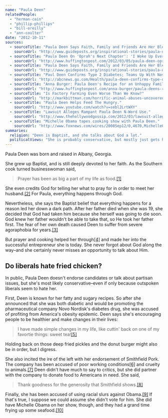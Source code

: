 ```yaml
---
name: "Paula Deen"
relatedPeople:
  - "herman-cain"
  - "phillip-phillips"
  - "bill-oreilly"
  - "ann-coulter"
date: "2012-10-11"
sources:
  - sourceTitle: "Paula Deen Says Faith, Family and Friends Are Her Blessings."
    sourceUrl: "http://www.guideposts.org/inspirational-stories/paula-deen-says-faith-family-and-friends-are-her-blessings?page=0,0"
  - sourceTitle: "Paula Deen On 'Oprah's Next Chapter': 'I Woke Up Every Day Waiting To Die.'"
    sourceUrl: "http://www.huffingtonpost.com/2012/03/05/paula-deen-oprah_n_1321698.html"
  - sourceTitle: "Paula Deen Says Faith, Family and Friends Are Her Blessings."
    sourceUrl: "http://www.guideposts.org/inspirational-stories/paula-deen-says-faith-family-and-friends-are-her-blessings?page=0,1"
  - sourceTitle: "Paul Deen Confirms Type 2 Diabetes; Teams Up With Novo Nordisk."
    sourceUrl: "http://abcnews.go.com/Health/paula-deen-confirms-type-diabetes-teams-novo-nordisk/story?id=15378730#.UHOXYBXR7cB"
  - sourceTitle: "Anna Burger: Paula Deen's Recipe for an Unhappy Family: Smithfield Pork."
    sourceUrl: "http://www.huffingtonpost.com/anna-burger/paula-deens-recipe-for-an_b_46303.html"
  - sourceTitle: "Is Factory Farming Even Worse Than We Know?"
    sourceUrl: "http://markbittman.com/horrific-animal-abuses-uncovered-at-smithfiel"
  - sourceTitle: "Paula Deen Helps Feed The Hungry."
    sourceUrl: "http://www.youtube.com/watch?v=sebl2LrtWXY"
  - sourceTitle: "Lawsuit Alleges Rampant Paula Deen N-Word Use."
    sourceUrl: "http://www.thehollywoodgossip.com/2012/03/lawsuit-alleges-rampant-paula-deen-n-word-use/"
  - sourceTitle: "Michelle Obama tapes cooking show with Paula Deen."
    sourceUrl: "http://www.foxnews.com/wires/2008Sep12/0,4670,MichelleObamaPaulaDeen,00.html"
summaries:
  religion: "Deen is Baptist, and she talks about God a lot."
  politicalViews: "She is probably conservative, but mostly just gets hell from liberals."
---
```


Paula Deen was born and raised in Albany, Georgia.

She grew up Baptist, and is still deeply devoted to her faith. As the Southern cook turned businesswoman said,

>Prayer has been as big a part of my life as food.<a class="source-citation" href="#http%3A%2F%2Fwww.guideposts.org%2Finspirational-stories%2Fpaula-deen-says-faith-family-and-friends-are-her-blessings%3Fpage%3D0%2C0" title="Paula Deen Says Faith, Family and Friends Are Her Blessings.">[1]</a>

She even credits God for telling her what to pray for in order to meet her husband.<a class="source-citation" href="#http%3A%2F%2Fwww.guideposts.org%2Finspirational-stories%2Fpaula-deen-says-faith-family-and-friends-are-her-blessings%3Fpage%3D0%2C0" title="Paula Deen Says Faith, Family and Friends Are Her Blessings.">[2]</a> For Paula, everything happens through God.

Nevertheless, she says the Baptist belief that everything happens for a reason led her down a dark path. After her father died when she was 19, she decided that God had taken him because she herself was going to die soon. God knew her father wouldn't be able to take that, so He took her father first. The fear of her own death caused Deen to suffer from severe agoraphobia for years.<a class="source-citation" href="#http%3A%2F%2Fwww.huffingtonpost.com%2F2012%2F03%2F05%2Fpaula-deen-oprah_n_1321698.html" title="Paula Deen On &apos;Oprah&apos;s Next Chapter&apos;: &apos;I Woke Up Every Day Waiting To Die.&apos;">[3]</a>

But prayer and cooking helped her through<a class="source-citation" href="#http%3A%2F%2Fwww.guideposts.org%2Finspirational-stories%2Fpaula-deen-says-faith-family-and-friends-are-her-blessings%3Fpage%3D0%2C1" title="Paula Deen Says Faith, Family and Friends Are Her Blessings.">[4]</a> and made her into the successful entrepreneur she is today. She never forgot about God along the way–and she certainly never misses an opportunity to talk about Him.


## Do liberals hate fried chicken?

In public, Paula Deen doesn't endorse candidates or talk about partisan issues, but she's most likely conservative–even if only because outspoken liberals seem to hate her.

First, Deen is known for her fatty and sugary recipes. So after she announced that she was both diabetic and would be promoting the pharmaceutical company Novo Nordisk's diabetes drug, she was accused of profiting from America's obesity epidemic. Deen says she's encouraging people to be healthier and make changes in their lives:

>I have made simple changes in my life, like cuttin' back on one of my favortie things: sweet tea!<a class="source-citation" href="#http%3A%2F%2Fabcnews.go.com%2FHealth%2Fpaula-deen-confirms-type-diabetes-teams-novo-nordisk%2Fstory%3Fid%3D15378730%23.UHOXYBXR7cB" title="Paul Deen Confirms Type 2 Diabetes; Teams Up With Novo Nordisk.">[5]</a>

Holding back on those deep fried pickles and the donut burger might also be in order, but I digress.

She also incited the ire of the left with her endorsement of Smithfield Pork. The company has been accused of poor working conditions<a class="source-citation" href="#http%3A%2F%2Fwww.huffingtonpost.com%2Fanna-burger%2Fpaula-deens-recipe-for-an_b_46303.html" title="Anna Burger: Paula Deen&apos;s Recipe for an Unhappy Family: Smithfield Pork.">[6]</a> and cruelty to animals.<a class="source-citation" href="#http%3A%2F%2Fmarkbittman.com%2Fhorrific-animal-abuses-uncovered-at-smithfiel" title="Is Factory Farming Even Worse Than We Know?">[7]</a> Deen didn't have much to say to critics, but she did partner with the company to donate food to Americans in need. She said,

>Thank goodness for the generosity that Smithfield shows.<a class="source-citation" href="#http%3A%2F%2Fwww.youtube.com%2Fwatch%3Fv%3Dsebl2LrtWXY" title="Paula Deen Helps Feed The Hungry.">[8]</a>

Finally, she has been accused of using racial slurs against Obama.<a class="source-citation" href="#http%3A%2F%2Fwww.thehollywoodgossip.com%2F2012%2F03%2Flawsuit-alleges-rampant-paula-deen-n-word-use%2F" title="Lawsuit Alleges Rampant Paula Deen N-Word Use.">[9]</a> If that's true, I suppose we could assume she didn't vote for him. She did have Michelle Obama on her show, though, and they had a grand time frying up some seafood.<a class="source-citation" href="#http%3A%2F%2Fwww.foxnews.com%2Fwires%2F2008Sep12%2F0%2C4670%2CMichelleObamaPaulaDeen%2C00.html" title="Michelle Obama tapes cooking show with Paula Deen.">[10]</a>